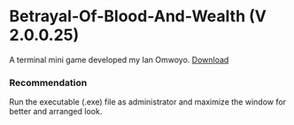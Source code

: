 # Betrayal-Of-Blood-And-Wealth (V 2.0.0.25)
A terminal mini game developed my Ian Omwoyo.
[Download](https://github.com/SilverSwag/Betrayal-Of-Blood-And-Wealth/archive/refs/heads/main.zip)
### Recommendation
Run the executable (.exe) file as administrator and maximize the window for better and arranged look.
